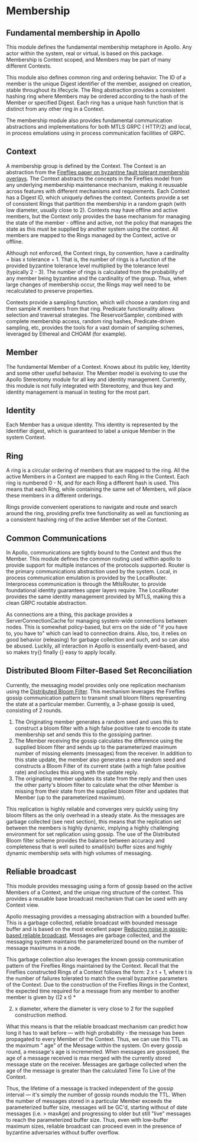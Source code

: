 # Membership

## Fundamental membership in Apollo

This module defines the fundamental membership metaphore in Apollo. Any actor within the system, real or virtual, is
based on this package. Membership is Context scoped, and Members may be part of many different Contexts.

This module also defines common ring and ordering behavior. The ID of a member is the unique Digest identifier of the
member, assigned on creation, stable throughout its lifecycle. The Ring abstraction provides a consistent hashing ring
where Members may be ordered according to the hash of the Member or specified Digest. Each ring has a unique hash
function that is distinct from any other ring in a Context.

The membership module also provides fundamental communication abstractions and implementations for both MTLS GRPC (
HTTP/2) and local, in process emulations using in process communication facilities of GRPC.

## Context

A membership group is defined by the Context. The Context is an abstraction from
the [Fireflies paper on byzantine fault tolerant membership overlays](https://ymsir.com/papers/fireflies-tocs.pdf). The
Context abstracts the concepts in the Fireflies model from any underlying membership maintenance mechanism, making it
reusuable across features with different mechanisms and requirements. Each Context has a Digest ID, which uniquely
defines the context. Contexts provide a set of consistent Rings that partition the membership in a random graph (with
low diameter, usually close to 2). Contexts may have offline and active members, but the Context only provides the base
mechanism for managing the state of the member - offline and active, not the policy that manages the state as this must
be supplied by another system using the context. All members are mapped to the Rings managed by the Context, active or
offline.

Although not enforced, the Context rings, by convention, have a cardinality = bias x tolerance + 1. That is, the number
of rings is a function of the provided byzantine tolerance level multiplied by the tolerance level (typically 2 - 3).
The number of rings is calculated from the probability of any member being byzantine and the cardinality of the group.
Thus, when large changes of membership occur, the Rings may well need to be recalculated to preserve properties.

Contexts provide a sampling function, which will choose a random ring and then sample K members from that ring.
Predicate functionality allows selection and traversal strategies. The ReservoirSampler, combined with complete
membership access, random ring hashes, Predicate-driven sampling, etc, provides the tools for a vast domain of sampling
schemes, leveraged by Ethereal and CHOAM (for example).

## Member

The fundamental Member of a Context. Knows about its public key, Identity and some other useful behavior. The Member
model is evolving to use the Apollo Stereotomy module for all key and identity management. Currently, this module is not
fully integrated with Stereotomy, and thus key and identity management is manual in testing for the most part.

## Identity

Each Member has a unique identity. This identity is represented by the Identifier digest, which is guaranteed to label a
unique Member in the system Context.

## Ring

A ring is a circular ordering of members that are mapped to the ring. All the active Members in a Context are mapped to
each Ring in the Context. Each ring is numbered 0 - N, and for each Ring a different hash is used. This means that each
Ring, while containing the same set of Members, will place these members in a different orderings.

Rings provide convenient operations to navigate and route and search around the ring, providing prefix tree
functionality as well as functioning as a consistent hashing ring of the active Member set of the Context.

## Common Communications

In Apollo, communications are tightly bound to the Context and thus the Member. This module defines the common routing
used within apollo to provide support for multiple instances of the protocols supported.
Router is the primary communications abstraction used by the system. Local, in process communication emulation is
provided by the LocalRouter. Interprocess communication is through the MtlsRouter, to provide
foundational identity guarantees upper layers require. The LocalRouter provides the same identity management provided by
MTLS, making this a clean GRPC routable abstraction.

As connections are a thing, this package provides a ServerConnectionCache for managing system-wide connections between
nodes. This is somewhat policy-based, but errs on the side of "if you have to, you have to"
which can lead to connection drains. Also, too, it relies on good behavior (releasing) for garbage collection and such,
and so can also be abused. Luckily, all interaction in Apollo is essentially
event-based, and so makes try{} finally {} easy to apply locally.

## Distributed Bloom Filter-Based Set Reconciliation

Currently, the messaging model provides only one replication mechanism using
the [Distributed Bloom Filter](https://arxiv.org/abs/1910.07782). This mechanism leverages the Fireflies gossip
communication pattern to transmit small bloom filters representing the state at a particular member. Currently, a
3-phase gossip is used, consisting of 2 rounds.

1. The Originating member generates a random seed and uses this to construct a bloom filter with a high false positive
   rate
   to encode its state membership set and sends this to the gossiping partner.
2. The Member receiving the gossip calculates the difference using the supplied bloom filter and sends up to the
   parameterized maximum number of missing elements (messages) from the receiver. In addition to this state update, the
   member also generates a new random seed and constructs a Bloom Filter of its current state (with a high false
   positive rate) and includes this along with the update reply.
3. The originating member updates its state from the reply and then uses the other party's bloom filter to calculate
   what the other Member is missing from their state from the supplied bloom filter and updates that Member (up to the
   parameterized maximum).

This replication is highly reliable and converges very quickly using tiny bloom filters as the only overhead in
a steady state. As the messages are garbage collected (see next section), this means that the replication set between
the
members is highly dynamic, implying a highly challenging environment for set replication using gossip. The use of the
Distributed Bloom filter scheme provides the balance between accuracy and completeness that is well suited to small(ish)
buffer sizes and highly dynamic membership sets with high volumes of messaging.

## Reliable broadcast

This module provides messaging using a form of gossip based on the active Members of a Context, and the unique ring
structure of the context. This provides a reusable base broadcast mechanism that can be used with any Context view.

Apollo messaging provides a messaging abstraction with a bounded buffer. This is a garbage collected, reliable broadcast
with bounded message buffer and is based on the most excellent
paper [Reducing noise in gossip-based reliable broadcast](https://citeseerx.ist.psu.edu/viewdoc/summary?doi=10.1.1.575.3297).
Messages are garbage collected, and the messaging system maintains the parameterized bound on the number of message
maximums in a node.

This garbage collection also leverages the known gossip communication pattern of the Fireflies Rings maintained by the
Context. Recall that the Fireflies constructed Rings of a Context follows the form: 2 x t + 1, where t is the number of
failures tolerated to match the overall byzantine parameters of the Context. Due to the construction of the Fireflies
Rings in the Context, the expected time required for a message from any member to another member is given by ((2 x t) *

2) x diameter, where the diameter is very close to 2 for the supplied construction method.

What this means is that the reliable broadcast mechanism can predict how long it has to wait before — with high
probability - the message has been propagated to every Member of the Context. Thus, we can use this TTL as the maximum "
age" of the Message within the system. On every gossip round, a message's age is incremented. When messages are
gossiped, the age of a message received is max merged with the currently stored message state on the receiver. Messages
are garbage collected when the age of the message is greater than the calculated Time To Live of the Context.

Thus, the lifetime of a message is tracked independent of the gossip interval — it's simply the number of gossip rounds
modulo the TTL. When the number of messages stored in a particular Member exceeds the parameterized buffer size,
messages will be GC'd, starting without of date messages (i.e. > maxAge) and progressing to older but still "live"
messages to reach the parameterized buffer size. Thus, even with low-buffer maximum sizes, reliable broadcast can
proceed
even in the presence of byzantine adversaries without buffer overflow.
